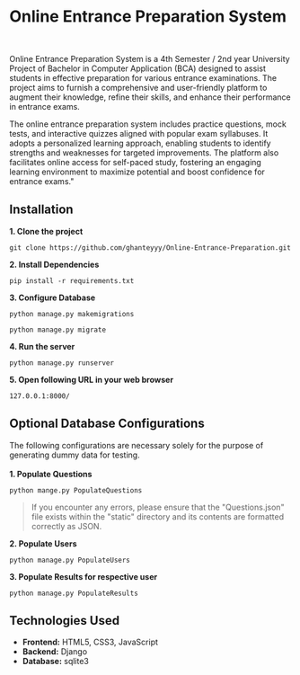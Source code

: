 # Online Entrance Preparation System

<br>

Online Entrance Preparation System is a 4th Semester / 2nd year University Project of Bachelor in Computer Application (BCA) designed to assist students in effective preparation for various entrance examinations. The project aims to furnish a comprehensive and user-friendly platform to augment their knowledge, refine their skills, and enhance their performance in entrance exams.

The online entrance preparation system includes practice questions, mock tests, and interactive quizzes aligned with popular exam syllabuses. It adopts a personalized learning approach, enabling students to identify strengths and weaknesses for targeted improvements. The platform also facilitates online access for self-paced study, fostering an engaging learning environment to maximize potential and boost confidence for entrance exams."

## Installation

**1. Clone the project**

```
git clone https://github.com/ghanteyyy/Online-Entrance-Preparation.git
```

**2. Install Dependencies**

```
pip install -r requirements.txt
```

**3. Configure Database**

```
python manage.py makemigrations
```

```
python manage.py migrate
```

**4. Run the server**

```
python manage.py runserver
```

**5. Open following URL in your web browser**

```
127.0.0.1:8000/
```

## Optional Database Configurations

The following configurations are necessary solely for the purpose of generating dummy data for testing.
<br><br>
**1. Populate Questions**

```
python mange.py PopulateQuestions
```

> If you encounter any errors, please ensure that the "Questions.json" file exists within the "static" directory and its contents are formatted correctly as JSON.

**2. Populate Users**

```
python manage.py PopulateUsers
```

**3. Populate Results for respective user**

```
python manage.py PopulateResults
```

## Technologies Used

- **Frontend:** HTML5, CSS3, JavaScript
- **Backend:** Django
- **Database:** sqlite3
